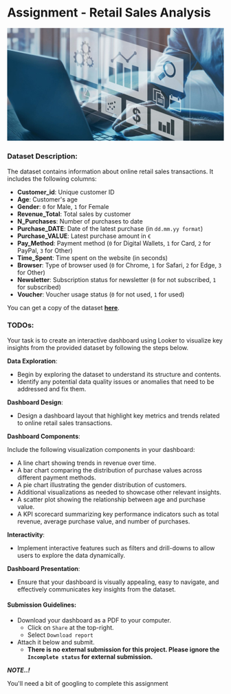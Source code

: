 # Assignment - Retail Sales Analysis

![](./data-viz/retail-analysis.jpeg)


### Dataset Description:
The dataset contains information about online retail sales transactions. It includes the following columns:

- **Customer_id**: Unique customer ID
- **Age**: Customer's age
- **Gender**: `0` for Male, `1` for Female
- **Revenue_Total**: Total sales by customer
- **N_Purchases**: Number of purchases to date
- **Purchase_DATE**: Date of the latest purchase (in `dd.mm.yy format`)
- **Purchase_VALUE**: Latest purchase amount in `€`
- **Pay_Method**: Payment method (`0` for Digital Wallets, `1` for Card, `2` for PayPal, `3` for Other)
- **Time_Spent**: Time spent on the website (in seconds)
- **Browser**: Type of browser used (`0` for Chrome, `1` for Safari, `2` for Edge, `3` for Other)
- **Newsletter**: Subscription status for newsletter (`0` for not subscribed, `1` for subscribed)
- **Voucher**: Voucher usage status (`0` for not used, `1` for used)

You can get a copy of the dataset **[here](https://docs.google.com/spreadsheets/d/1gmWlyR3mYEOB32651TxR9zeOO9ssw9wQG2LTtzZq9yY/edit?usp=sharing)**.

### TODOs:

Your task is to create an interactive dashboard using Looker to visualize key insights from the provided dataset by following the steps below.

**Data Exploration**: 
   - Begin by exploring the dataset to understand its structure and contents. 
   - Identify any potential data quality issues or anomalies that need to be addressed and fix them.
   
**Dashboard Design**:
   - Design a dashboard layout that highlight key metrics and trends related to online retail sales transactions.
   
**Dashboard Components**:

Include the following visualization components in your dashboard:
- A line chart showing trends in revenue over time.
- A bar chart comparing the distribution of purchase values across different payment methods.
- A pie chart illustrating the gender distribution of customers.
- Additional visualizations as needed to showcase other relevant insights.
- A scatter plot showing the relationship between age and purchase value.
- A KPI scorecard summarizing key performance indicators such as total revenue, average purchase value, and number of purchases.
     
**Interactivity**:
   - Implement interactive features such as filters and drill-downs to allow users to explore the data dynamically.
   
**Dashboard Presentation**:
   - Ensure that your dashboard is visually appealing, easy to navigate, and effectively communicates key insights from the dataset.

#### Submission Guidelines:
- Download your dashboard as a PDF to your computer.
  - Click on `Share` at the top-right.
  - Select `Download report`
- Attach it below and submit.
  - **There is no external submission for this project.  Please ignore the `Incomplete status` for external submission.**

<aside>

**_NOTE..!_**

You'll need a bit of googling to complete this assignment
</aside>